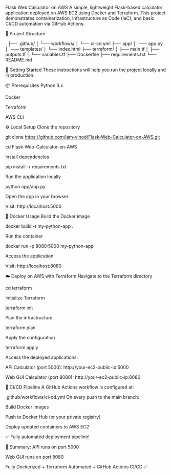 Flask Web Calculator on AWS
A simple, lightweight Flask-based calculator application deployed on AWS EC2 using Docker and Terraform.
This project demonstrates containerization, Infrastructure as Code (IaC), and basic CI/CD automation via GitHub Actions.

📁 Project Structure

.
├── .github/
│   └── workflows/
│       └── ci-cd.yml
├── app/
│   ├── app.py
│   └── templates/
│       └── index.html
├── terraform/
│   ├── main.tf
│   ├── outputs.tf
│   └── variables.tf
├── Dockerfile
├── requirements.txt
└── README.md


🚀 Getting Started
These instructions will help you run the project locally and in production.

📦 Prerequisites
Python 3.x

Docker

Terraform

AWS CLI

⚙️ Local Setup
Clone the repository


git clone https://github.com/iam-vinod/Flask-Web-Calculator-on-AWS.git

cd Flask-Web-Calculator-on-AWS

Install dependencies


pip install -r requirements.txt

Run the application locally

python app/app.py

Open the app in your browser

Visit: http://localhost:5000

🐳 Docker Usage
Build the Docker image

docker build -t my-python-app .

Run the container

docker run -p 8080:5000 my-python-app

Access the application

Visit: http://localhost:8080

☁️ Deploy on AWS with Terraform
Navigate to the Terraform directory

cd terraform

Initialize Terraform

terraform init

Plan the infrastructure

terraform plan

Apply the configuration

terraform apply

Access the deployed applications:

API Calculator (port 5000): http://your-ec2-public-ip:5000

Web GUI Calculator (port 8080): http://your-ec2-public-ip:8080

🔄 CI/CD Pipeline
A GitHub Actions workflow is configured at:

.github/workflows/ci-cd.yml
On every push to the main branch:

Build Docker images

Push to Docker Hub (or your private registry)

Deploy updated containers to AWS EC2

✅ Fully automated deployment pipeline!

🎯 Summary:
API runs on port 5000

Web GUI runs on port 8080

Fully Dockerized + Terraform Automated + GitHub Actions CI/CD ✅
